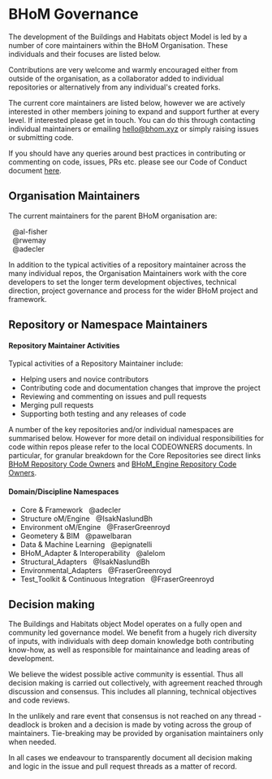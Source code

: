 # BHoM Governance 


The development of the Buildings and Habitats object Model is led by a number of core maintainers within the BHoM Organisation. These individuals and their focuses are listed below.

Contributions are very welcome and warmly encouraged either from outside of the organisation, as a collaborator added to individual repositories or alternatively from any individual's created forks.

The current core maintainers are listed below, however we are actively interested in other members joining to expand and support further at every level. If interested please get in touch. You can do this through contacting individual maintainers or emailing hello@bhom.xyz or simply raising issues or submitting code. 


If you should have any queries around best practices in contributing or commenting on code, issues, PRs etc. please see our Code of Conduct document [here](https://github.com/BHoM/BHoM/blob/master/docs/CODE_OF_CONDUCT.md).

## Organisation Maintainers 

The current maintainers for the parent BHoM organisation are:  

  &nbsp;  @al-fisher  
  &nbsp;  @rwemay  
  &nbsp;  @adecler  

In addition to the typical activities of a repository maintainer across the many individual repos, the Organisation Maintainers work with the core developers to set the longer term development objectives, technical direction, project governance and process for the wider BHoM project and framework.

## Repository or Namespace Maintainers 


#### Repository Maintainer Activities
Typical activities of a Repository Maintainer include:

* Helping users and novice contributors  
* Contributing code and documentation changes that improve the project  
* Reviewing and commenting on issues and pull requests  
* Merging pull requests  
* Supporting both testing and any releases of code


A number of the key repositories and/or individual namespaces are summarised below. However for more detail on individual responsibilities for code within repos please refer to the local CODEOWNERS documents.
In particular, for granular breakdown for the Core Repositories see direct links [BHoM Repository Code Owners](https://github.com/BHoM/BHoM/blob/master/docs/CODEOWNERS) and [BHoM_Engine Repository Code Owners](https://github.com/BHoM/BHoM_Engine/blob/master/docs/CODEOWNERS).




#### Domain/Discipline Namespaces 

* Core & Framework  &nbsp;  @adecler
* Structure oM/Engine  &nbsp;  @IsakNaslundBh  
* Environment oM/Engine  &nbsp;  @FraserGreenroyd
* Geometery & BIM &nbsp;  @pawelbaran 
* Data & Machine Learning &nbsp; @epignatelli  
* BHoM_Adapter & Interoperability &nbsp; @alelom
* Structural_Adapters  &nbsp;  @IsakNaslundBh  
* Environmental_Adapters  &nbsp;  @FraserGreenroyd   
* Test_Toolkit & Continuous Integration &nbsp;  @FraserGreenroyd 


## Decision making 

The Buildings and Habitats object Model operates on a fully open and community led governance model. We benefit from a hugely rich diversity of inputs, with individuals with deep domain knowledge both contributing know-how, as well as responsible for maintainance and leading areas of development.

We believe the widest possible active community is essential. Thus all decision making is carried out collectively, with agreement reached through discussion and consensus. This includes all planning, technical objectives and code reviews.

In the unlikely and rare event that consensus is not reached on any thread - deadlock is broken and a decision is made by voting across the group of maintainers. Tie-breaking may be provided by organisation maintainers only when needed.

In all cases we endeavour to transparently document all decision making and logic in the issue and pull request threads as a matter of record.


